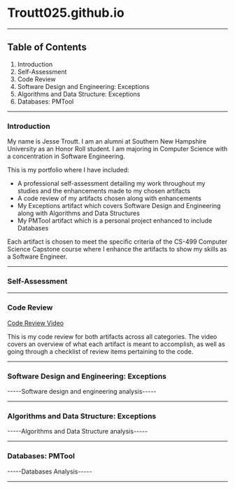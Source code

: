 # Troutt025.github.io

* * *

## Table of Contents

1. Introduction
2. Self-Assessment
3. Code Review
4. Software Design and Engineering: Exceptions
5. Algorithms and Data Structure: Exceptions
6. Databases: PMTool

* * *

### Introduction

My name is Jesse Troutt. I am an alumni at Southern New Hampshire University as an Honor Roll student.
I am majoring in Computer Science with a concentration in Software Engineering.

This is my portfolio where I have included:
 - A professional self-assessment detailing my work throughout my studies and the enhancements made to my chosen artifacts
 - A code review of my artifacts chosen along with enhancements
 - My Exceptions artifact which covers Software Design and Engineering along with Algorithms and Data Structures
 - My PMTool artifact which is a personal project enhanced to include Databases

Each artifact is chosen to meet the specific criteria of the CS-499 Computer Science Capstone course where I enhance the artifacts to show my skills as a Software Engineer.

* * *

### Self-Assessment

* * *

### Code Review

[Code Review Video](https://youtu.be/udnlpyADtt4)

This is my code review for both artifacts across all categories.
The video covers an overview of what each artifact is meant to accomplish, as well as going through a checklist of review items pertaining to the code.

* * *

### Software Design and Engineering: Exceptions

-----Software design and engineering analysis-----

* * *

### Algorithms and Data Structure: Exceptions

-----Algorithms and Data Structure analysis-----

* * *

### Databases: PMTool

-----Databases Analysis-----

* * *


